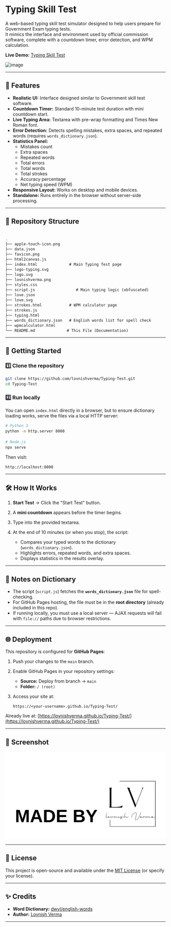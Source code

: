# Typing Skill Test

A web-based typing skill test simulator designed to help users prepare for Government Exam typing tests.  
It mimics the interface and environment used by official commission software, complete with a countdown timer, error detection, and WPM calculation.

**Live Demo:** [Typing Skill Test](https://lovnishverma.github.io/Typing-Test/)

<img width="691" height="706" alt="image" src="https://github.com/user-attachments/assets/79a7932a-76a4-4274-a4e6-4358a90a0a52" />


---

## 📌 Features

- **Realistic UI:** Interface designed similar to Government skill test software.
- **Countdown Timer:** Standard 10-minute test duration with mini countdown start.
- **Live Typing Area:** Textarea with pre-wrap formatting and Times New Roman font.
- **Error Detection:** Detects spelling mistakes, extra spaces, and repeated words (requires `words_dictionary.json`).
- **Statistics Panel:**
  - Mistakes count
  - Extra spaces
  - Repeated words
  - Total errors
  - Total words
  - Total strokes
  - Accuracy percentage
  - Net typing speed (WPM)
- **Responsive Layout:** Works on desktop and mobile devices.
- **Standalone:** Runs entirely in the browser without server-side processing.

---

## 📂 Repository Structure

```

.
├── apple-touch-icon.png
├── data.json
├── favicon.png
├── html2canvas.js
├── index.html              # Main Typing Test page
├── logo-typing.svg
├── logo.svg
├── lovnishverma.png
├── styles.css
├── script.js                  # Main typing logic (obfuscated)
├── love.json
├── love.svg
├── strokes.html            # WPM calculator page
├── strokes.js
├── typing.html
├── words_dictionary.json   # English words list for spell check
├── wpmcalculator.html
└── README.md              # This File (Documentation)

````

---

## 🚀 Getting Started

### 1️⃣ Clone the repository
```bash
git clone https://github.com/lovnishverma/Typing-Test.git
cd Typing-Test
````

### 2️⃣ Run locally

You can open `index.html` directly in a browser,
but to ensure dictionary loading works, serve the files via a local HTTP server:

```bash
# Python 3
python -m http.server 8000

# Node.js
npx serve
```

Then visit:

```
http://localhost:8000
```

---

## 🛠 How It Works

1. **Start Test** → Click the "Start Test" button.
2. A **mini countdown** appears before the timer begins.
3. Type into the provided textarea.
4. At the end of 10 minutes (or when you stop), the script:

   * Compares your typed words to the dictionary (`words_dictionary.json`).
   * Highlights errors, repeated words, and extra spaces.
   * Displays statistics in the results overlay.

---

## 📄 Notes on Dictionary

* The script (`script.js`) fetches the **`words_dictionary.json`** file for spell-checking.
* For GitHub Pages hosting, the file must be in the **root directory** (already included in this repo).
* If running locally, you must use a local server — AJAX requests will fail with `file://` paths due to browser restrictions.

---

## 🌐 Deployment

This repository is configured for **GitHub Pages**:

1. Push your changes to the `main` branch.
2. Enable GitHub Pages in your repository settings:

   * **Source:** Deploy from branch → `main`
   * **Folder:** `/ (root)`
3. Access your site at:

   ```
   https://<your-username>.github.io/Typing-Test/
   ```

Already live at:
[https://lovnishverma.github.io/Typing-Test/](https://lovnishverma.github.io/Typing-Test/)

---

## 📸 Screenshot

![Screenshot](lovnishverma.png)

---

## 📜 License

This project is open-source and available under the [MIT License](LICENSE) (or specify your license).

---

## ✨ Credits

* **Word Dictionary:** [dwyl/english-words](https://github.com/dwyl/english-words)
* **Author:** [Lovnish Verma](https://github.com/lovnishverma)


---
